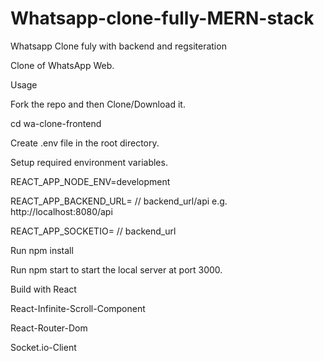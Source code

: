 # Whatsapp-clone-fully-MERN-stack
Whatsapp Clone fuly with backend and regsiteration

Clone of WhatsApp Web.


Usage

Fork the repo and then Clone/Download it.

cd wa-clone-frontend

Create .env file in the root directory.

Setup required environment variables.

REACT_APP_NODE_ENV=development

REACT_APP_BACKEND_URL= // backend_url/api e.g. http://localhost:8080/api

REACT_APP_SOCKETIO= // backend_url

Run npm install

Run npm start to start the local server at port 3000.

Build with
React

React-Infinite-Scroll-Component

React-Router-Dom

Socket.io-Client
